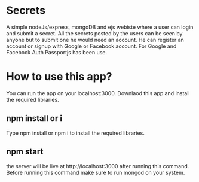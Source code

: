 # Secrets
A simple nodeJs/express, mongoDB and ejs webiste where a user can login and submit a secret. All the secrets posted by the users can be seen by anyone but to submit one he would need an account. He can register an account or signup with Google or Facebook account.
For Google and Facebook Auth Passportjs has been use.

# How to use this app?
You can run the app on your localhost:3000.
Downlaod this app and install the required libraries.

## npm install or i
Type npm install or npm i to install the required libraries.

## npm start
the server will be live at http://localhost:3000 after running this command. Before running this command make sure to run mongod on your system.
